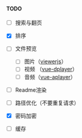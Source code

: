 

#### TODO

- [ ] 搜索与翻页
- [x] 排序
- [ ] 文件预览
  - [ ] 图片（[viewerjs](https://github.com/fengyuanchen/viewerjs)）
  - [ ] 视频 （[vue-dplayer](https://github.com/MoePlayer/vue-dplayer)）
  - [ ] 音频（[vue-aplayer](https://github.com/SevenOutman/vue-aplayer)）
- [ ] Readme渲染
- [ ] 路径优化（不要重复请求）
- [x] 密码加密
- [ ] 缓存


